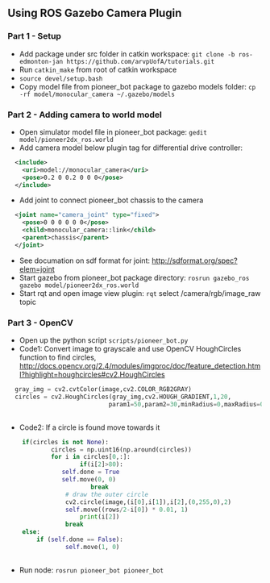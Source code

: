 ## Using ROS Gazebo Camera Plugin

### Part 1 - Setup
- Add package under src folder in catkin workspace: `git clone -b ros-edmonton-jan https://github.com/arvpUofA/tutorials.git`
- Run `catkin_make` from root of catkin workspace
- `source devel/setup.bash`
- Copy model file from pioneer_bot package to gazebo models folder: `cp -rf model/monocular_camera ~/.gazebo/models`

### Part 2 - Adding camera to world model
- Open simulator model file in pioneer_bot package: `gedit model/pioneer2dx_ros.world`
- Add camera model below plugin tag for differential drive controller: 
``` xml
  <include>
    <uri>model://monocular_camera</uri>
    <pose>0.2 0 0.2 0 0 0</pose>
  </include>
```
- Add joint to connect pioneer_bot chassis to the camera
``` xml
  <joint name="camera_joint" type="fixed">
    <pose>0 0 0 0 0 0</pose>
    <child>monocular_camera::link</child>
    <parent>chassis</parent>
  </joint> 
```
- See documation on sdf format for joint: http://sdformat.org/spec?elem=joint
- Start gazebo from pioneer_bot package directory: `rosrun gazebo_ros gazebo model/pioneer2dx_ros.world`
- Start rqt and open image view plugin: `rqt` select /camera/rgb/image_raw topic



### Part 3 - OpenCV 
- Open up the python script `scripts/pioneer_bot.py`
- Code1: Convert image to grayscale and use OpenCV HoughCircles function to find circles, http://docs.opencv.org/2.4/modules/imgproc/doc/feature_detection.html?highlight=houghcircles#cv2.HoughCircles
``` python
  gray_img = cv2.cvtColor(image,cv2.COLOR_RGB2GRAY)
  circles = cv2.HoughCircles(gray_img,cv2.HOUGH_GRADIENT,1,20,
                            param1=50,param2=30,minRadius=0,maxRadius=0.3)
    
```
- Code2: If a circle is found move towards it
```python
	if(circles is not None):
    	    circles = np.uint16(np.around(circles))
    	    for i in circles[0,:]:
                    if(i[2]>80):
		       self.done = True
		       self.move(0, 0)
                       break
    	        # draw the outer circle
    		    cv2.circle(image,(i[0],i[1]),i[2],(0,255,0),2)
    		    self.move((rows/2-i[0]) * 0.01, 1)
                    print(i[2])
    		    break
	else:
	    if (self.done == False):
    	        self.move(1, 0)
        
```
- Run node: `rosrun pioneer_bot pioneer_bot`

